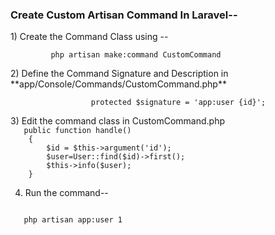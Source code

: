 <h3>Create Custom Artisan Command In Laravel--</h3>
1)  Create the Command Class using --<br/>
     <code>
         php artisan make:command CustomCommand
     </code>
     <br/>
2) Define the Command Signature and Description in **app/Console/Commands/CustomCommand.php**
     <br/>
        <code>
                  protected $signature = 'app:user {id}';
        </code>
      <br/>
3) Edit the command class in CustomCommand.php
<code>
   public function handle()
    {
        $id = $this->argument('id');
        $user=User::find($id)->first();
        $this->info($user);
    }  
</code>
 
4) Run the command-- <br/>
<code>
   php artisan app:user 1
</code>
   
   
